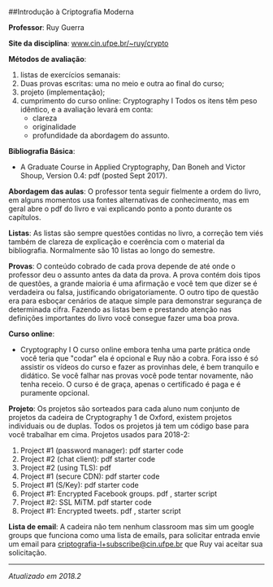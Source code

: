 ##Introdução à Criptografia Moderna

**Professor**: Ruy Guerra

**Site da disciplina**: www.cin.ufpe.br/~ruy/crypto

**Métodos de avaliação**:

1. listas de exercícios semanais: 
2. Duas provas escritas: uma no meio e outra ao final do curso;
3. projeto (implementação);
4. cumprimento do curso online: Cryptography I
Todos os itens têm peso idêntico, e a avaliação levará em conta:
	* clareza
	* originalidade
	* profundidade da abordagem do assunto.

**Bibliografia Básica**:

* A Graduate Course in Applied Cryptography, Dan Boneh and Victor Shoup, Version 0.4: pdf (posted Sept 2017).

**Abordagem das aulas**:
O professor tenta seguir fielmente a ordem do livro, em alguns momentos usa fontes alternativas de conhecimento, mas em geral abre o pdf do livro e vai explicando ponto a ponto durante os capítulos.

**Listas**:
As listas são sempre questões contidas no livro, a correção tem viés também de clareza de explicação e coerência com o material da bibliografia. Normalmente são 10 listas ao longo do semestre.

**Provas**:
O conteúdo cobrado de cada prova depende de até onde o professor deu o assunto antes da data da prova. A prova contém dois tipos de questões, a grande maioria é uma afirmação e você tem que dizer se é verdadeira ou falsa, justificando obrigatoriamente. O outro tipo de questão era para esboçar cenários de ataque simple para demonstrar segurança de determinada cifra. Fazendo as listas bem e prestando atenção nas definições importantes do livro você consegue fazer uma boa prova.

**Curso online**: 
- Cryptography I
O curso online embora tenha uma parte prática onde você teria que "codar" ela é opcional e Ruy não a cobra. Fora isso é só assistir os vídeos do curso e fazer as provinhas dele, é bem tranquilo e didático. Se você falhar nas provas você pode tentar novamente, não tenha receio. O curso é de graça, apenas o certificado é paga e é puramente opcional.

**Projeto**:
Os projetos são sorteados para cada aluno num conjunto de projetos da cadeira de Cryptography 1 de Oxford, existem projetos individuais ou de duplas. Todos os projetos já tem um código base para você trabalhar em cima.
Projetos usados para 2018-2:
1. Project #1 (password manager):   pdf   starter code
2. Project #2 (chat client):   pdf   starter code
3. Project #2 (using TLS):   pdf
4. Project #1 (secure CDN):   pdf   starter code
5. Project #1 (S/Key):   pdf   starter code
6. Project #1:   Encrypted Facebook groups.   pdf  ,     starter script
7. Project #2:   SSL MiTM.   pdf     starter code
8. Project #1:   Encrypted tweets.   pdf  ,     starter script

**Lista de email**:
A cadeira não tem nenhum classroom mas sim um google groups que funciona como uma lista de emails, para solicitar entrada envie um email para criptografia-l+subscribe@cin.ufpe.br que Ruy vai aceitar sua solicitação.


---------------------------------------
*Atualizado em 2018.2*